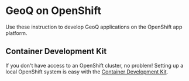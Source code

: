 # GeoQ on OpenShift
Use these instruction to develop GeoQ applications on the OpenShift app platform.

## Container Development Kit
If you don't have access to an OpenShift cluster, no problem! Setting up a local OpenShift system is easy with the [Container Development Kit](http://developers.redhat.com/products/cdk/overview/).

